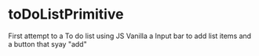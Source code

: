 # toDoListPrimitive
First attempt to a To do list using JS Vanilla
a Input bar to add list items 
and a button that syay "add"
